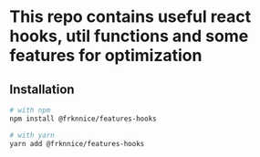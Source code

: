 # This repo contains useful react hooks, util functions and some features for optimization

## Installation

```sh
# with npm
npm install @frknnice/features-hooks

# with yarn
yarn add @frknnice/features-hooks
```
